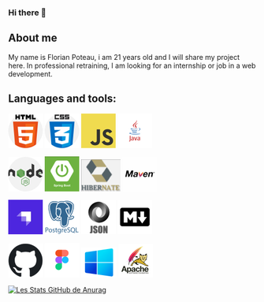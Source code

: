 ### Hi there 👋

## About me

My name is Florian Poteau, i am 21 years old and I will share my project here. In professional retraining, I am looking for an internship or job in a web development.

## Languages and tools:

![Cover](https://github.com/florianpoteau/florianpoteau/blob/main/img/html5.png)
![Cover](https://github.com/florianpoteau/florianpoteau/blob/main/img/CSS3.png)
![Cover](https://github.com/florianpoteau/florianpoteau/blob/main/img/javascript.png)
![Cover](https://github.com/florianpoteau/florianpoteau/blob/main/img/java.png)

![Cover](https://github.com/florianpoteau/florianpoteau/blob/main/img/nodeJS.png)
![Cover](https://github.com/florianpoteau/florianpoteau/blob/main/img/springboot.png)
![Cover](https://github.com/florianpoteau/florianpoteau/blob/main/img/hibernate.png)
![Cover](https://github.com/florianpoteau/florianpoteau/blob/main/img/mavenLogo.png)

![Cover](https://github.com/florianpoteau/florianpoteau/blob/main/img/strapi.png)
![Cover](https://github.com/florianpoteau/florianpoteau/blob/main/img/postgres.png)
![Cover](https://github.com/florianpoteau/florianpoteau/blob/main/img/json.png)
![Cover](https://github.com/florianpoteau/florianpoteau/blob/main/img/markdown.png)

![Cover](https://github.com/florianpoteau/florianpoteau/blob/main/img/github.png)
![Cover](https://github.com/florianpoteau/florianpoteau/blob/main/img/figma.png)
![Cover](https://github.com/florianpoteau/florianPoteau/blob/main/img/windows.png)
![Cover](https://github.com/florianpoteau/florianPoteau/blob/main/img/tomcat.png)

[![Les Stats GitHub de Anurag](https://github-readme-stats.vercel.app/api?username=anuraghazra)](https://github.com/anuraghazra/github-readme-stats)

<!--
**florianpoteau/florianpoteau** is a ✨ _special_ ✨ repository because its `README.md` (this file) appears on your GitHub profile.

Here are some ideas to get you started:

- 🔭 I’m currently working on ...
- 🌱 I’m currently learning ...
- 👯 I’m looking to collaborate on ...
- 🤔 I’m looking for help with ...
- 💬 Ask me about ...
- 📫 How to reach me: ...
- 😄 Pronouns: ...
- ⚡ Fun fact: ...
-->
